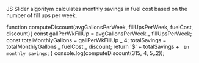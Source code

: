 JS Slider algoritym calculates monthly savings in fuel cost based on the number of fill ups per week.

function computeDiscount(avgGallonsPerWeek, fillUpsPerWeek, fuelCost, discount){
const gallPerWkFillUp = avgGallonsPerWeek _ fillUpsPerWeek;
const totalMonthlyGallons = gallPerWkFillUp _ 4;
totalSavings = totalMonthlyGallons _ fuelCost _ discount;
return '$' + totalSavings + ` in monthly savings`;
}
console.log(computeDiscount(315, 4, 5,.2));
